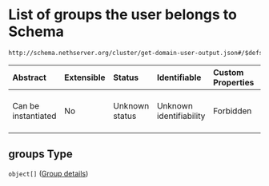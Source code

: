 # List of groups the user belongs to Schema

```txt
http://schema.nethserver.org/cluster/get-domain-user-output.json#/$defs/user/properties/groups
```



| Abstract            | Extensible | Status         | Identifiable            | Custom Properties | Additional Properties | Access Restrictions | Defined In                                                                                  |
| :------------------ | :--------- | :------------- | :---------------------- | :---------------- | :-------------------- | :------------------ | :------------------------------------------------------------------------------------------ |
| Can be instantiated | No         | Unknown status | Unknown identifiability | Forbidden         | Allowed               | none                | [get-domain-user-output.json\*](cluster/get-domain-user-output.json "open original schema") |

## groups Type

`object[]` ([Group details](get-domain-user-output-defs-group-details.md))
